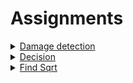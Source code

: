 # Assignments

<details>
<summary><a href="./damage-detection.txt">Damage detection</a></summary><br>

![](./imgs/1.jpg)

You are having a Helmet of Level 1 and a VEST, what will be the damage?

</details>


<details>
<summary><a href="./decision.txt">Decision</a></summary><br>

The shape of a decision tree can make a big difference in what happens when you use it.

![](./imgs/2.jpeg)

If your computer program is using this decision tree, how many questions, on average, will the computer program need to ask and answer in order to distinguish a random face?

</details>


<details>
<summary><a href="./sqrt.txt">Find Sqrt</a></summary><br>

You have to follow the following steps to find the sqrt of an integer N.

Consider L = 1, R = N, and cnt = 0

STEP 1: MID = (floor)(L+R)/2 and cnt += 1

STEP 2: if ((MID * MID) == N), then go to STEP 5 else go to STEP 3.

STEP 3: if ((MID * MID) < N), then L = MID+1 and go to STEP 1 else STEP 4.  

STEP 4: if ((MID * MID) > N), then R = MID - 1 and go to STEP 1.

STEP 5: PRINT MID.

 

If the value of N is 36, what will be the value of cnt?

</details>
